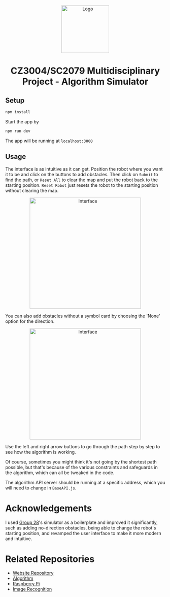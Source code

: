 <br />
<p align="center">
  <img src="/images/Map.png" alt="Logo" height=150 >
  <h1 align="center">
    CZ3004/SC2079 Multidisciplinary Project - Algorithm Simulator
  </h1>
</p>

## Setup

```bash
npm install
```

Start the app by

```bash
npm run dev
```

The app will be running at `localhost:3000`

## Usage

The interface is as intuitive as it can get. Position the robot where you want it to be and click on the buttons to add obstacles. Then click on `Submit` to find the path, or `Reset All` to clear the map and put the robot back to the starting position. `Reset Robot` just resets the robot to the starting position without clearing the map.

<div style="text-align:center"><img src="/images/1.jpg" alt="Interface" width=350 ></div>

You can also add obstacles without a symbol card by choosing the 'None' option for the direction.

<div style="text-align:center"><img src="/images/3.jpg" alt="Interface" width=350 ></div>

Use the left and right arrow buttons to go through the path step by step to see how the algorithm is working.

Of course, sometimes you might think it's not going by the shortest path possible, but that's because of the various constraints and safeguards in the algorithm, which can all be tweaked in the code.

The algorithm API server should be running at a specific address, which you will need to change in `BaseAPI.js`.

# Acknowledgements

I used [Group 28](https://github.com/CZ3004-Group-28)'s simulator as a boilerplate and improved it significantly, such as adding no-direction obstacles, being able to change the robot's starting position, and revamped the user interface to make it more modern and intuitive.

# Related Repositories

- [Website Repository](https://github.com/pyesonekyaw/MDP-Showcase)
- [Algorithm](https://github.com/pyesonekyaw/CZ3004-SC2079-MDP-Algorithm)
- [Raspberry Pi](https://github.com/pyesonekyaw/CZ3004-SC2079-MDP-RaspberryPi)
- [Image Recognition](https://github.com/pyesonekyaw/CZ3004-SC2079-MDP-ImageRecognition)


